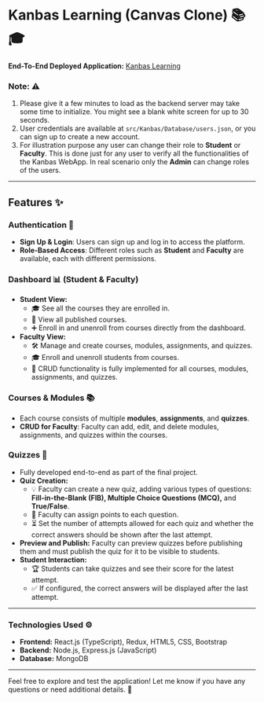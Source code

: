 # Kanbas Learning (Canvas Clone) 📚🎓

**End-To-End Deployed Application:** [Kanbas Learning](https://quizzes--kanbas-react-web-app-f24.netlify.app/#/Kanbas)

### **Note:** ⚠️
1) Please give it a few minutes to load as the backend server may take some time to initialize. You might see a blank white screen for up to 30 seconds.
2) User credentials are available at `src/Kanbas/Database/users.json`, or you can sign up to create a new account.
3) For illustration purpose any user can change their role to **Student** or **Faculty**. This is done just for any user to verify all the functionalities of the Kanbas WebApp. In real scenario only the **Admin** can change roles of the users.

---

## **Features** ✨

### **Authentication** 🔐
- **Sign Up & Login**: Users can sign up and log in to access the platform.
- **Role-Based Access**: Different roles such as **Student** and **Faculty** are available, each with different permissions.

### **Dashboard** 📊 (Student & Faculty)
- **Student View:** 
  - 🎓 See all the courses they are enrolled in.
  - 📜 View all published courses.
  - ➕ Enroll in and unenroll from courses directly from the dashboard.
- **Faculty View:** 
  - 🛠️ Manage and create courses, modules, assignments, and quizzes.
  - 🎓 Enroll and unenroll students from courses.
  - 📝 CRUD functionality is fully implemented for all courses, modules, assignments, and quizzes.

### **Courses & Modules** 📚
- Each course consists of multiple **modules**, **assignments**, and **quizzes**.
- **CRUD for Faculty**: Faculty can add, edit, and delete modules, assignments, and quizzes within the courses.

### **Quizzes** 📝
- Fully developed end-to-end as part of the final project.
- **Quiz Creation:** 
  - 💡 Faculty can create a new quiz, adding various types of questions: **Fill-in-the-Blank (FIB), Multiple Choice Questions (MCQ),** and **True/False**.
  - 🔢 Faculty can assign points to each question.
  - ⏳ Set the number of attempts allowed for each quiz and whether the correct answers should be shown after the last attempt.
- **Preview and Publish:** Faculty can preview quizzes before publishing them and must publish the quiz for it to be visible to students.
- **Student Interaction:** 
  - 🏆 Students can take quizzes and see their score for the latest attempt.
  - ✅ If configured, the correct answers will be displayed after the last attempt.

---

### **Technologies Used** ⚙️
- **Frontend:** React.js (TypeScript), Redux, HTML5, CSS, Bootstrap
- **Backend:** Node.js, Express.js (JavaScript)
- **Database:** MongoDB

---

Feel free to explore and test the application! Let me know if you have any questions or need additional details. 💬

